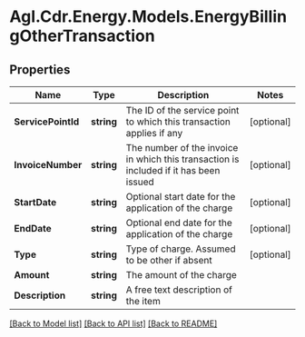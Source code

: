 # Agl.Cdr.Energy.Models.EnergyBillingOtherTransaction

## Properties

Name | Type | Description | Notes
------------ | ------------- | ------------- | -------------
**ServicePointId** | **string** | The ID of the service point to which this transaction applies if any | [optional] 
**InvoiceNumber** | **string** | The number of the invoice in which this transaction is included if it has been issued | [optional] 
**StartDate** | **string** | Optional start date for the application of the charge | [optional] 
**EndDate** | **string** | Optional end date for the application of the charge | [optional] 
**Type** | **string** | Type of charge. Assumed to be other if absent | [optional] 
**Amount** | **string** | The amount of the charge | 
**Description** | **string** | A free text description of the item | 

[[Back to Model list]](../README.md#documentation-for-models) [[Back to API list]](../README.md#documentation-for-api-endpoints) [[Back to README]](../README.md)

